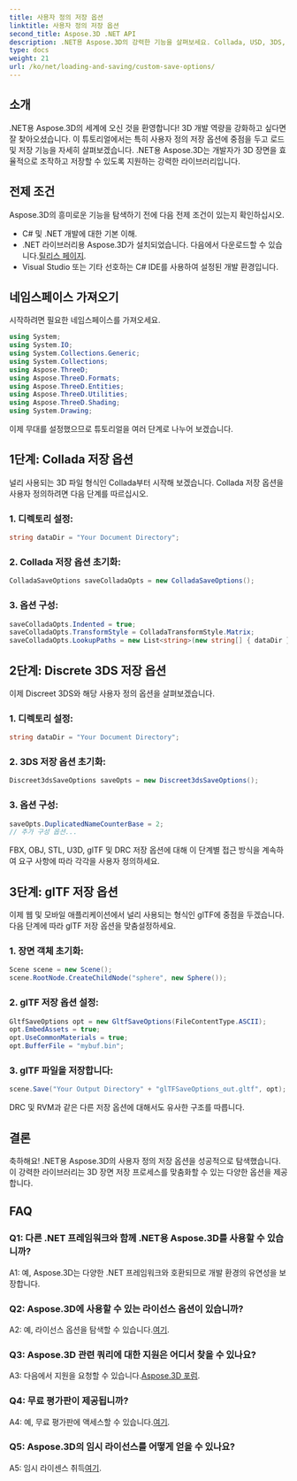 ```yaml
---
title: 사용자 정의 저장 옵션
linktitle: 사용자 정의 저장 옵션
second_title: Aspose.3D .NET API
description: .NET용 Aspose.3D의 강력한 기능을 살펴보세요. Collada, USD, 3DS, FBX, OBJ, STL, U3D, glTF, DRC 및 RVM 형식에 대한 단계별 가이드를 통해 3D 장면 저장을 사용자 정의하는 방법을 알아보세요.
type: docs
weight: 21
url: /ko/net/loading-and-saving/custom-save-options/
---
```

## 소개

.NET용 Aspose.3D의 세계에 오신 것을 환영합니다! 3D 개발 역량을 강화하고 싶다면 잘 찾아오셨습니다. 이 튜토리얼에서는 특히 사용자 정의 저장 옵션에 중점을 두고 로드 및 저장 기능을 자세히 살펴보겠습니다. .NET용 Aspose.3D는 개발자가 3D 장면을 효율적으로 조작하고 저장할 수 있도록 지원하는 강력한 라이브러리입니다.

## 전제 조건

Aspose.3D의 흥미로운 기능을 탐색하기 전에 다음 전제 조건이 있는지 확인하십시오.

- C# 및 .NET 개발에 대한 기본 이해.
-  .NET 라이브러리용 Aspose.3D가 설치되었습니다. 다음에서 다운로드할 수 있습니다.[릴리스 페이지](https://releases.aspose.com/3d/net/).
- Visual Studio 또는 기타 선호하는 C# IDE를 사용하여 설정된 개발 환경입니다.

## 네임스페이스 가져오기

시작하려면 필요한 네임스페이스를 가져오세요.

```csharp
using System;
using System.IO;
using System.Collections.Generic;
using System.Collections;
using Aspose.ThreeD;
using Aspose.ThreeD.Formats;
using Aspose.ThreeD.Entities;
using Aspose.ThreeD.Utilities;
using Aspose.ThreeD.Shading;
using System.Drawing;
```

이제 무대를 설정했으므로 튜토리얼을 여러 단계로 나누어 보겠습니다.

## 1단계: Collada 저장 옵션

널리 사용되는 3D 파일 형식인 Collada부터 시작해 보겠습니다. Collada 저장 옵션을 사용자 정의하려면 다음 단계를 따르십시오.

### 1. 디렉토리 설정:
   ```csharp
   string dataDir = "Your Document Directory";
   ```

### 2. Collada 저장 옵션 초기화:
   ```csharp
   ColladaSaveOptions saveColladaOpts = new ColladaSaveOptions();
   ```

### 3. 옵션 구성:
   ```csharp
   saveColladaOpts.Indented = true;
   saveColladaOpts.TransformStyle = ColladaTransformStyle.Matrix;
   saveColladaOpts.LookupPaths = new List<string>(new string[] { dataDir });
   ```

## 2단계: Discrete 3DS 저장 옵션

이제 Discreet 3DS와 해당 사용자 정의 옵션을 살펴보겠습니다.

### 1. 디렉토리 설정:
   ```csharp
   string dataDir = "Your Document Directory";
   ```

### 2. 3DS 저장 옵션 초기화:
   ```csharp
   Discreet3dsSaveOptions saveOpts = new Discreet3dsSaveOptions();
   ```

### 3. 옵션 구성:
   ```csharp
   saveOpts.DuplicatedNameCounterBase = 2;
   // 추가 구성 옵션...
   ```

FBX, OBJ, STL, U3D, glTF 및 DRC 저장 옵션에 대해 이 단계별 접근 방식을 계속하여 요구 사항에 따라 각각을 사용자 정의하세요.

## 3단계: glTF 저장 옵션

이제 웹 및 모바일 애플리케이션에서 널리 사용되는 형식인 glTF에 중점을 두겠습니다. 다음 단계에 따라 glTF 저장 옵션을 맞춤설정하세요.

### 1. 장면 객체 초기화:
   ```csharp
   Scene scene = new Scene();
   scene.RootNode.CreateChildNode("sphere", new Sphere());
   ```

### 2. glTF 저장 옵션 설정:
   ```csharp
   GltfSaveOptions opt = new GltfSaveOptions(FileContentType.ASCII);
   opt.EmbedAssets = true;
   opt.UseCommonMaterials = true;
   opt.BufferFile = "mybuf.bin";
   ```

### 3. glTF 파일을 저장합니다:
   ```csharp
   scene.Save("Your Output Directory" + "glTFSaveOptions_out.gltf", opt);
   ```

DRC 및 RVM과 같은 다른 저장 옵션에 대해서도 유사한 구조를 따릅니다.

## 결론

축하해요! .NET용 Aspose.3D의 사용자 정의 저장 옵션을 성공적으로 탐색했습니다. 이 강력한 라이브러리는 3D 장면 저장 프로세스를 맞춤화할 수 있는 다양한 옵션을 제공합니다.

## FAQ

### Q1: 다른 .NET 프레임워크와 함께 .NET용 Aspose.3D를 사용할 수 있습니까?

A1: 예, Aspose.3D는 다양한 .NET 프레임워크와 호환되므로 개발 환경의 유연성을 보장합니다.

### Q2: Aspose.3D에 사용할 수 있는 라이선스 옵션이 있습니까?

 A2: 예, 라이선스 옵션을 탐색할 수 있습니다.[여기](https://purchase.aspose.com/buy).

### Q3: Aspose.3D 관련 쿼리에 대한 지원은 어디서 찾을 수 있나요?

 A3: 다음에서 지원을 요청할 수 있습니다.[Aspose.3D 포럼](https://forum.aspose.com/c/3d/18).

### Q4: 무료 평가판이 제공됩니까?

 A4: 예, 무료 평가판에 액세스할 수 있습니다.[여기](https://releases.aspose.com/).

### Q5: Aspose.3D의 임시 라이선스를 어떻게 얻을 수 있나요?

 A5: 임시 라이센스 취득[여기](https://purchase.aspose.com/temporary-license/).